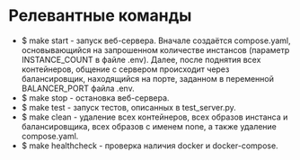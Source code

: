 # Релевантные команды

* $ make start - запуск веб-сервера. Вначале создаётся compose.yaml, основывающийся на запрошенном количестве инстансов (параметр INSTANCE_COUNT в файле .env). Далее, после поднятия всех контейнеров, общение с сервером происходит через балансировщик, находящийся на порте, заданном в переменной BALANCER_PORT файла .env.
* $ make stop - остановка веб-сервера.
* $ make test - запуск тестов, описанных в test_server.py.
* $ make clean - удаление всех контейнеров, всех образов инстанса и балансировщика, всех образов с именем none, а также удаление compose.yaml.
* $ make healthcheck - проверка наличия docker и docker-compose.
